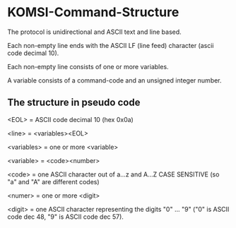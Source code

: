 # KOMSI-Command-Structure

The protocol is unidirectional and ASCII text and line based.

Each non-empty line ends with the ASCII LF (line feed) character (ascii code decimal 10).

Each non-empty line consists of one or more variables.

A variable consists of a command-code and an unsigned integer number.

## The structure in pseudo code

\<EOL\> = ASCII code decimal 10 (hex 0x0a)

\<line\> = \<variables\>\<EOL\>

\<variables\> = one or more \<variable\>

\<variable\> = \<code\>\<number\>

\<code\> = one ASCII character out of a...z and A...Z CASE SENSITIVE (so "a" and "A" are different codes)

\<numer\> = one or more \<digit\>

\<digit\> = one ASCII character representing the digits "0" ... "9" ("0" is ASCII code dec 48, "9" is ASCII code dec 57).
